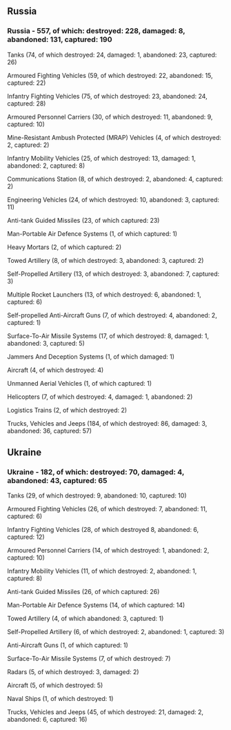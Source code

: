 
 
 ## Russia
 
 ### Russia - 557, of which: destroyed: 228, damaged: 8, abandoned: 131, captured: 190

 

 

 Tanks (74, of which destroyed: 24, damaged: 1, abandoned: 23, captured: 26)

 Armoured Fighting Vehicles (59, of which destroyed: 22, abandoned: 15, captured: 22)

 Infantry Fighting Vehicles (75, of which destroyed: 23, abandoned: 24, captured: 28)

 Armoured Personnel Carriers (30, of which destroyed: 11, abandoned: 9, captured: 10)

 Mine-Resistant Ambush Protected (MRAP) Vehicles (4, of which destroyed: 2, captured: 2)

 Infantry Mobility Vehicles (25, of which destroyed: 13, damaged: 1, abandoned: 2, captured: 8)

 Communications Station (8, of which destroyed: 2, abandoned: 4, captured: 2)

 Engineering Vehicles (24, of which destroyed: 10, abandoned: 3, captured: 11)

 Anti-tank Guided Missiles (23, of which captured: 23)

 Man-Portable Air Defence Systems (1, of which captured: 1)

 Heavy Mortars (2, of which captured: 2)

 Towed Artillery (8, of which destroyed: 3, abandoned: 3, captured: 2)

 Self-Propelled Artillery (13, of which destroyed: 3, abandoned: 7, captured: 3)

 Multiple Rocket Launchers (13, of which destroyed: 6, abandoned: 1, captured: 6)

 Self-propelled Anti-Aircraft Guns (7, of which destroyed: 4, abandoned: 2, captured: 1)

 Surface-To-Air Missile Systems (17, of which destroyed: 8, damaged: 1, abandoned: 3, captured: 5)

 Jammers And Deception Systems (1, of which damaged: 1)

 Aircraft (4, of which destroyed: 4)

 Unmanned Aerial Vehicles (1, of which captured: 1)

 Helicopters (7, of which destroyed: 4, damaged: 1, abandoned: 2)

 Logistics Trains (2, of which destroyed: 2)

 Trucks, Vehicles and Jeeps (184, of which destroyed: 86, damaged: 3, abandoned: 36, captured: 57)

 
 
 ## Ukraine
 
 ### Ukraine - 182, of which: destroyed: 70, damaged: 4, abandoned: 43, captured: 65

 

 

 Tanks (29, of which destroyed: 9, abandoned: 10, captured: 10)

 Armoured Fighting Vehicles (26, of which destroyed: 7, abandoned: 11, captured: 6)

 Infantry Fighting Vehicles (28, of which destroyed 8, abandoned: 6, captured: 12)

 Armoured Personnel Carriers (14, of which destroyed: 1, abandoned: 2, captured: 10)

 Infantry Mobility Vehicles (11, of which destroyed: 2, abandoned: 1, captured: 8)

 Anti-tank Guided Missiles (26, of which captured: 26)

 Man-Portable Air Defence Systems (14, of which captured: 14)

 Towed Artillery (4, of which abandoned: 3, captured: 1)

 Self-Propelled Artillery (6, of which destroyed: 2, abandoned: 1, captured: 3)

 Anti-Aircraft Guns (1, of which captured: 1)

 Surface-To-Air Missile Systems (7, of which destroyed: 7)

 

 

 Radars (5, of which destroyed: 3, damaged: 2)

 Aircraft (5, of which destroyed: 5)

 Naval Ships (1, of which destroyed: 1)

 Trucks, Vehicles and Jeeps (45, of which destroyed: 21, damaged: 2, abandoned: 6, captured: 16)

